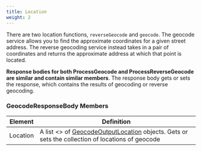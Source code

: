 ```yaml
---
title: Location
weight: 2
---
```


There are two location functions, `reverseGeocode` and `geocode`. The geocode service allows you to find the approximate coordinates for a given street address. The reverse geocoding service instead takes in a pair of coordinates and returns the approximate address at which that point is located.

**Response bodies for both ProcessGeocode and ProcessReverseGeocode are similar and contain similar members**. The response body gets or sets the response, which contains the results of geocoding or reverse geocoding.

### GeocodeResponseBody Members

| Element  | Definition                                                                                                                   |
| -------- | ---------------------------------------------------------------------------------------------------------------------------- |
| Location | A list <> of [GeocodeOutputLocation](../shared-api-members/#location) objects. Gets or sets the collection of locations of geocode |

